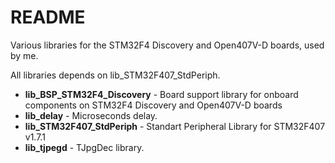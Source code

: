 # README #

Various libraries for the STM32F4 Discovery and Open407V-D boards, used by me.

All libraries depends on lib_STM32F407_StdPeriph.

* <b>lib_BSP_STM32F4_Discovery</b> - Board support library for onboard components on STM32F4 Discovery and Open407V-D boards
* <b>lib_delay</b> - Microseconds delay.
* <b>lib_STM32F407_StdPeriph</b> - Standart Peripheral Library for STM32F407 v1.7.1
* <b>lib_tjpegd</b> - TJpgDec library.

